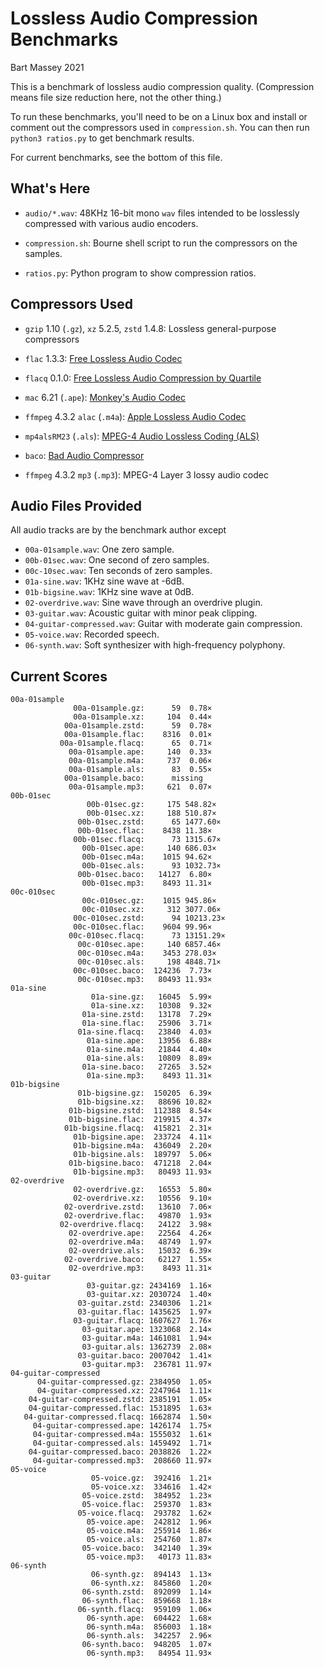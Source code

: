 # Lossless Audio Compression Benchmarks
Bart Massey 2021

This is a benchmark of lossless audio compression
quality. (Compression means file size reduction here, not
the other thing.)
    
To run these benchmarks, you'll need to be on a Linux box
and install or comment out the compressors used in
`compression.sh`. You can then run `python3 ratios.py` to
get benchmark results.

For current benchmarks, see the bottom of this file.

## What's Here

* `audio/*.wav`: 48KHz 16-bit mono `wav` files intended to
  be losslessly compressed with various audio encoders.

* `compression.sh`: Bourne shell script to run the
  compressors on the samples.

* `ratios.py`: Python program to show compression ratios.

## Compressors Used

* `gzip` 1.10 (`.gz`), `xz` 5.2.5, `zstd` 1.4.8: Lossless
  general-purpose compressors

* `flac` 1.3.3: [Free Lossless Audio Codec](https://xiph.org/flac/)

* `flacq` 0.1.0: [Free Lossless Audio Compression by Quartile](https://github.com/BartMassey/flacq)

* `mac` 6.21 (`.ape`):
  [Monkey's Audio Codec](https://monkeysaudio.com/developers.html)

* `ffmpeg` 4.3.2 `alac` (`.m4a`):
  [Apple Lossless Audio Codec](https://macosforge.github.io/alac/)

* `mp4alsRM23` (`.als`):
  [MPEG-4 Audio Lossless Coding (ALS)](https://www.nue.tu-berlin.de/menue/research/research_topic/compression_and_transmission/mpeg_4_audio_lossless_coding_als/parameter/en/#c230252)

* `baco`: [Bad Audio Compressor](https://github.com/pdx-cs-sound/baco)

* `ffmpeg` 4.3.2 `mp3` (`.mp3`): MPEG-4 Layer 3 lossy audio codec

## Audio Files Provided

All audio tracks are by the benchmark author except 

* `00a-01sample.wav`: One zero sample.
* `00b-01sec.wav`: One second of zero samples.
* `00c-10sec.wav`: Ten seconds of zero samples.
* `01a-sine.wav`: 1KHz sine wave at -6dB.
* `01b-bigsine.wav`: 1KHz sine wave at 0dB.
* `02-overdrive.wav`: Sine wave through an overdrive plugin.
* `03-guitar.wav`: Acoustic guitar with minor peak clipping.
* `04-guitar-compressed.wav`: Guitar with moderate gain compression.
* `05-voice.wav`: Recorded speech.
* `06-synth.wav`: Soft synthesizer with high-frequency polyphony.

## Current Scores

    00a-01sample
                  00a-01sample.gz:      59  0.78×
                  00a-01sample.xz:     104  0.44×
                00a-01sample.zstd:      59  0.78×
                00a-01sample.flac:    8316  0.01×
               00a-01sample.flacq:      65  0.71×
                 00a-01sample.ape:     140  0.33×
                 00a-01sample.m4a:     737  0.06×
                 00a-01sample.als:      83  0.55×
                00a-01sample.baco:      missing
                 00a-01sample.mp3:     621  0.07×
    00b-01sec
                     00b-01sec.gz:     175 548.82×
                     00b-01sec.xz:     188 510.87×
                   00b-01sec.zstd:      65 1477.60×
                   00b-01sec.flac:    8438 11.38×
                  00b-01sec.flacq:      73 1315.67×
                    00b-01sec.ape:     140 686.03×
                    00b-01sec.m4a:    1015 94.62×
                    00b-01sec.als:      93 1032.73×
                   00b-01sec.baco:   14127  6.80×
                    00b-01sec.mp3:    8493 11.31×
    00c-010sec
                    00c-010sec.gz:    1015 945.86×
                    00c-010sec.xz:     312 3077.06×
                  00c-010sec.zstd:      94 10213.23×
                  00c-010sec.flac:    9604 99.96×
                 00c-010sec.flacq:      73 13151.29×
                   00c-010sec.ape:     140 6857.46×
                   00c-010sec.m4a:    3453 278.03×
                   00c-010sec.als:     198 4848.71×
                  00c-010sec.baco:  124236  7.73×
                   00c-010sec.mp3:   80493 11.93×
    01a-sine
                      01a-sine.gz:   16045  5.99×
                      01a-sine.xz:   10308  9.32×
                    01a-sine.zstd:   13178  7.29×
                    01a-sine.flac:   25906  3.71×
                   01a-sine.flacq:   23840  4.03×
                     01a-sine.ape:   13956  6.88×
                     01a-sine.m4a:   21844  4.40×
                     01a-sine.als:   10809  8.89×
                    01a-sine.baco:   27265  3.52×
                     01a-sine.mp3:    8493 11.31×
    01b-bigsine
                   01b-bigsine.gz:  150205  6.39×
                   01b-bigsine.xz:   88696 10.82×
                 01b-bigsine.zstd:  112388  8.54×
                 01b-bigsine.flac:  219915  4.37×
                01b-bigsine.flacq:  415821  2.31×
                  01b-bigsine.ape:  233724  4.11×
                  01b-bigsine.m4a:  436049  2.20×
                  01b-bigsine.als:  189797  5.06×
                 01b-bigsine.baco:  471218  2.04×
                  01b-bigsine.mp3:   80493 11.93×
    02-overdrive
                  02-overdrive.gz:   16553  5.80×
                  02-overdrive.xz:   10556  9.10×
                02-overdrive.zstd:   13610  7.06×
                02-overdrive.flac:   49870  1.93×
               02-overdrive.flacq:   24122  3.98×
                 02-overdrive.ape:   22564  4.26×
                 02-overdrive.m4a:   48749  1.97×
                 02-overdrive.als:   15032  6.39×
                02-overdrive.baco:   62127  1.55×
                 02-overdrive.mp3:    8493 11.31×
    03-guitar
                     03-guitar.gz: 2434169  1.16×
                     03-guitar.xz: 2030724  1.40×
                   03-guitar.zstd: 2340306  1.21×
                   03-guitar.flac: 1435625  1.97×
                  03-guitar.flacq: 1607627  1.76×
                    03-guitar.ape: 1323068  2.14×
                    03-guitar.m4a: 1461081  1.94×
                    03-guitar.als: 1362739  2.08×
                   03-guitar.baco: 2007042  1.41×
                    03-guitar.mp3:  236781 11.97×
    04-guitar-compressed
          04-guitar-compressed.gz: 2384950  1.05×
          04-guitar-compressed.xz: 2247964  1.11×
        04-guitar-compressed.zstd: 2385191  1.05×
        04-guitar-compressed.flac: 1531895  1.63×
       04-guitar-compressed.flacq: 1662874  1.50×
         04-guitar-compressed.ape: 1426174  1.75×
         04-guitar-compressed.m4a: 1555032  1.61×
         04-guitar-compressed.als: 1459492  1.71×
        04-guitar-compressed.baco: 2038826  1.22×
         04-guitar-compressed.mp3:  208660 11.97×
    05-voice
                      05-voice.gz:  392416  1.21×
                      05-voice.xz:  334616  1.42×
                    05-voice.zstd:  384952  1.23×
                    05-voice.flac:  259370  1.83×
                   05-voice.flacq:  293782  1.62×
                     05-voice.ape:  242812  1.96×
                     05-voice.m4a:  255914  1.86×
                     05-voice.als:  254760  1.87×
                    05-voice.baco:  342140  1.39×
                     05-voice.mp3:   40173 11.83×
    06-synth
                      06-synth.gz:  894143  1.13×
                      06-synth.xz:  845860  1.20×
                    06-synth.zstd:  892099  1.14×
                    06-synth.flac:  859668  1.18×
                   06-synth.flacq:  959109  1.06×
                     06-synth.ape:  604422  1.68×
                     06-synth.m4a:  856003  1.18×
                     06-synth.als:  342257  2.96×
                    06-synth.baco:  948205  1.07×
                     06-synth.mp3:   84954 11.93×
